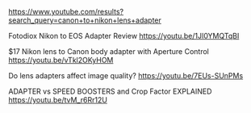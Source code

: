 https://www.youtube.com/results?search_query=canon+to+nikon+lens+adapter

Fotodiox Nikon to EOS Adapter Review
https://youtu.be/1JI0YMQTqBI

$17 Nikon lens to Canon body adapter with Aperture Control
https://youtu.be/vTkl2OKyHOM

Do lens adapters affect image quality?
https://youtu.be/7EUs-SUnPMs

ADAPTER vs SPEED BOOSTERS and Crop Factor EXPLAINED
https://youtu.be/tvM_r6Rr12U
